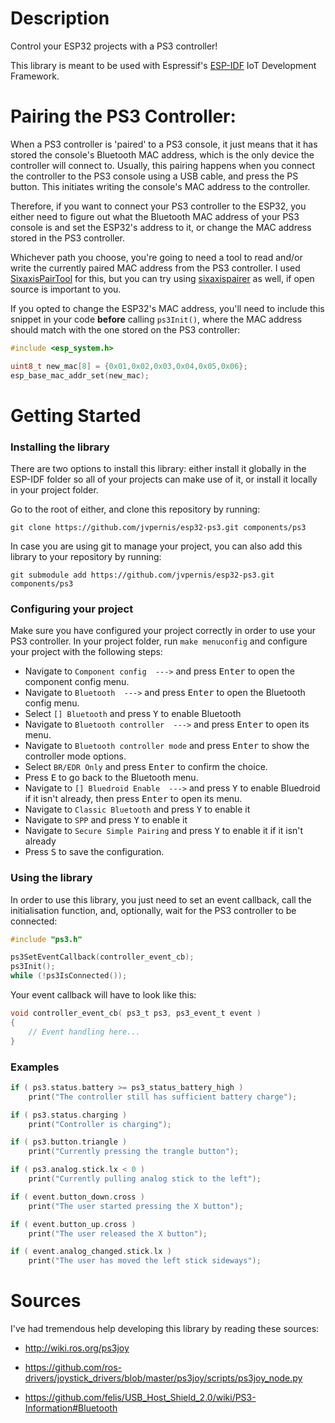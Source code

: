 
Description
==============
Control your ESP32 projects with a PS3 controller!

This library is meant to be used with Espressif's [ESP-IDF](https://github.com/espressif/esp-idf) IoT Development Framework.


Pairing the PS3 Controller:
==============
When a PS3 controller is 'paired' to a PS3 console, it just means that it has stored the console's Bluetooth MAC address, which is the only device the controller will connect to. Usually, this pairing happens when you connect the controller to the PS3 console using a USB cable, and press the PS button. This initiates writing the console's MAC address to the controller.

Therefore, if you want to connect your PS3 controller to the ESP32, you either need to figure out what the Bluetooth MAC address of your PS3 console is and set the ESP32's address to it, or change the MAC address stored in the PS3 controller.

Whichever path you choose, you're going to need a tool to read and/or write the currently paired MAC address from the PS3 controller. I used [SixaxisPairTool](https://dancingpixelstudios.com/sixaxis-controller/sixaxispairtool/) for this, but you can try using [sixaxispairer](https://github.com/user-none/sixaxispairer) as well, if open source is important to you.

If you opted to change the ESP32's MAC address, you'll need to include this snippet in your code **before** calling ```ps3Init()```, where the MAC address should match with the one stored on the PS3 controller:
```c
#include <esp_system.h>

uint8_t new_mac[8] = {0x01,0x02,0x03,0x04,0x05,0x06};
esp_base_mac_addr_set(new_mac);
```

Getting Started
==============

### Installing the library ###

There are two options to install this library: either install it globally in the ESP-IDF folder so all of your projects can make use of it, or install it locally in your project folder.

Go to the root of either, and clone this repository by running:

`git clone https://github.com/jvpernis/esp32-ps3.git components/ps3`

In case you are using git to manage your project, you can also add this library to your repository by running:

`git submodule add https://github.com/jvpernis/esp32-ps3.git components/ps3`

### Configuring your project ###
Make sure you have configured your project correctly in order to use your PS3 controller.
In your project folder, run `make menuconfig` and configure your project with the following steps:
- Navigate to `Component config  --->` and press <kbd>Enter</kbd> to open the component config menu.
- Navigate to `Bluetooth  --->` and press <kbd>Enter</kbd> to open the Bluetooth config menu.
- Select `[] Bluetooth` and press <kbd>Y</kbd> to enable Bluetooth
- Navigate to `Bluetooth controller  --->` and press <kbd>Enter</kbd> to open its menu.
- Navigate to `Bluetooth controller mode` and press <kbd>Enter</kbd> to show the controller mode options.
- Select `BR/EDR Only` and press <kbd>Enter</kbd> to confirm the choice.
- Press <kbd>E</kbd> to go back to the Bluetooth menu.
- Navigate to `[] Bluedroid Enable  --->` and press <kbd>Y</kbd> to enable Bluedroid if it isn't already, then press <kbd>Enter</kbd> to open its menu.
- Navigate to `Classic Bluetooth` and press <kbd>Y</kbd> to enable it
- Navigate to `SPP` and press <kbd>Y</kbd> to enable it
- Navigate to `Secure Simple Pairing` and press <kbd>Y</kbd> to enable it if it isn't already
- Press <kbd>S</kbd> to save the configuration.


### Using the library ###
In order to use this library, you just need to set an event callback, call the initialisation function, and, optionally, wait for the PS3 controller to be connected:
```c
#include "ps3.h"

ps3SetEventCallback(controller_event_cb);
ps3Init();
while (!ps3IsConnected());
```

Your event callback will have to look like this:
```c
void controller_event_cb( ps3_t ps3, ps3_event_t event )
{
    // Event handling here...
}
```


### Examples
```c
if ( ps3.status.battery >= ps3_status_battery_high )
    print("The controller still has sufficient battery charge");

if ( ps3.status.charging )
    print("Controller is charging");

if ( ps3.button.triangle )
    print("Currently pressing the trangle button");

if ( ps3.analog.stick.lx < 0 )
    print("Currently pulling analog stick to the left");

if ( event.button_down.cross )
    print("The user started pressing the X button");

if ( event.button_up.cross )
    print("The user released the X button");

if ( event.analog_changed.stick.lx )
    print("The user has moved the left stick sideways");
```

Sources
==============
I've had tremendous help developing this library by reading these sources:

- http://wiki.ros.org/ps3joy

- https://github.com/ros-drivers/joystick_drivers/blob/master/ps3joy/scripts/ps3joy_node.py

- https://github.com/felis/USB_Host_Shield_2.0/wiki/PS3-Information#Bluetooth

